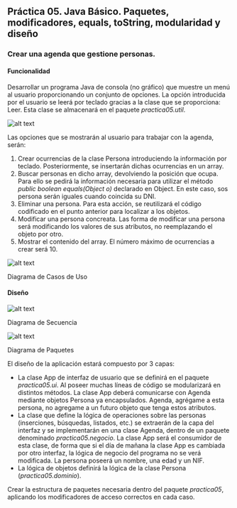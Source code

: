 ## Práctica 05. Java Básico. Paquetes, modificadores, equals, toString, modularidad y diseño 
### Crear una agenda que gestione personas.

#### Funcionalidad

Desarrollar un programa Java de consola (no gráfico) que muestre un menú al usuario proporcionando un conjunto de opciones. La opción introducida por el usuario se leerá por teclado gracias a la clase que se proporciona: Leer. Esta clase se almacenará en el paquete *practica05.util*.

![alt text](https://raw.githubusercontent.com/DavidContrerasICAI/javaCourseExamples/master/05.agendaPaquetes/output.png)

Las opciones que se mostrarán al usuario para trabajar con la agenda, serán:

1. Crear ocurrencias de la clase Persona introduciendo la información por teclado. Posteriormente, se insertarán dichas ocurrencias en un array.
2. Buscar personas en dicho array, devolviendo la posición que ocupa. Para ello se pedirá la información necesaria para utilizar el método *public boolean equals(Object o)* declarado en Object. En este caso, sos persona serán iguales cuando coincida su DNI.
3. Eliminar una persona. Para esta acción, se reutilizará el código codificado en el punto anterior para localizar a los objetos.
4. Modificar una persona concreata. Las forma de modificar una persona será modificando los valores de sus atributos, no reemplazando el objeto por otro.
5. Mostrar el contenido del array. El número máximo de ocurrencias a crear será 10.

![alt text](https://raw.githubusercontent.com/DavidContrerasICAI/javaCourseExamples/master/05.agendaPaquetes/diagramaCasosUso.jpg)

Diagrama de Casos de Uso


#### Diseño

![alt text](https://raw.githubusercontent.com/DavidContrerasICAI/javaCourseExamples/master/05.agendaPaquetes/diagramaSecuencia.jpg)

Diagrama de Secuencia


![alt text](https://raw.githubusercontent.com/DavidContrerasICAI/javaCourseExamples/master/05.agendaPaquetes/diagramaPaquetes.jpg)

Diagrama de Paquetes

El diseño de la aplicación estará compuesto por 3 capas: 
- La clase App de interfaz de usuario que se definirá en el paquete *practica05.ui*. Al poseer muchas líneas de código se modularizará en distintos métodos. La clase App deberá comunicarse con Agenda mediante objetos Persona ya encapsulados. Agenda, agrégame a esta persona, no agregame a un futuro objeto que tenga estos atributos.
- La clase que define la lógica de operaciones sobre las personas (inserciones, búsquedas, listados, etc.) se extraerán de la capa del interfaz y se implementarán en una clase Agenda, dentro de un paquete denominado *practica05.negocio*. La clase App será el consumidor de esta clase, de forma que si el día de mañana la clase App es cambiada por otro interfaz, la lógica de negocio del programa no se verá modificada. La persona poseerá un nombre, una edad y un NIF.
- La lógica de objetos definirá la lógica de la clase Persona (*practica05.dominio*).


Crear la estructura de paquetes necesaria dentro del paquete *practica05*, aplicando los modificadores de acceso correctos en cada caso.
